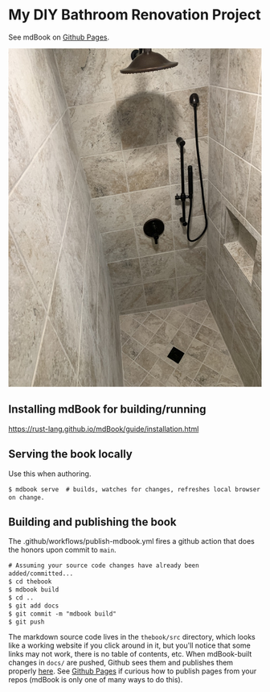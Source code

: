 # My DIY Bathroom Renovation Project

See mdBook on [Github Pages](https://walquis.github.io/bathroom-reno/).

![](thebook/src/images/IMG_4740.jpg)

## Installing mdBook for building/running

https://rust-lang.github.io/mdBook/guide/installation.html

## Serving the book locally
Use this when authoring.
```
$ mdbook serve  # builds, watches for changes, refreshes local browser on change.
```

## Building and publishing the book
The .github/workflows/publish-mdbook.yml fires a github action that does the honors upon commit to `main`.

```
# Assuming your source code changes have already been added/committed...
$ cd thebook
$ mdbook build
$ cd ..
$ git add docs
$ git commit -m "mdbook build"
$ git push
```

The markdown source code lives in the `thebook/src` directory, which looks like a working website if you click around in it, but you'll notice that some links may not work, there is no table of contents, etc.  When mdBook-built changes in `docs/` are pushed, Github sees them and publishes them properly [here](https://walquis.github.io/git-basics-team-project).  See [Github Pages](https://pages.github.com) if curious how to publish pages from your repos (mdBook is only one of many ways to do this).
